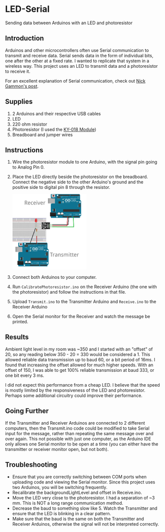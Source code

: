 # LED-Serial

Sending data between Arduinos with an LED and photoresistor

## Introduction

Arduinos and other microcontrollers often use Serial communication to transmit and receive data. Serial sends data in the form of individual bits, one after the other at a fixed rate. I wanted to replicate that system in a wireless way. This project uses an LED to transmit data and a photoresistor to receive it.

For an excellent explanation of Serial communication, check out [Nick Gammon's post](https://arduino.stackexchange.com/questions/19756/how-does-serial-communications-work-on-the-arduino).

## Supplies

1. 2 Arduinos and their respective USB cables
2. LED
3. 220 ohm resistor
4. Photoresistor (I used the [KY-018 Module](https://arduinomodules.info/ky-018-photoresistor-module/))
5. Breadboard and jumper wires

## Instructions

1. Wire the photoresistor module to one Arduino, with the signal pin going to Analog Pin 0.
2. Place the LED directly beside the photoresistor on the breadboard. Connect the negative side to the other Arduino's ground and the positive side to digital pin 8 through the resistor.

   <img src="WiringDiagram.png" width=50%>

3. Connect both Arduinos to your computer.
4. Run `CalibratePhotoresistor.ino` on the Receiver Arduino (the one with the photoresistor) and follow the instructions in that file.
5. Upload `Transmit.ino` to the Transmitter Arduino and `Receive.ino` to the Receiver Arduino
6. Open the Serial monitor for the Receiver and watch the message be printed.

## Results

Ambient light level in my room was ~350 and I started with an "offset" of 20, so any reading below 350 - 20 = 330 would be considered a 1. This allowed reliable data transmission up to baud 60, or a bit period of 16ms. I found that increasing the offset allowed for much higher speeds. With an offset of 150, I was able to get 100% reliable transmission at baud 333, or one bit every 3 ms.

I did not expect this performance from a cheap LED. I believe that the speed is mostly limited by the responsiveness of the LED and photoresistor. Perhaps some additional circuitry could improve their performance.

## Going Further

If the Transmitter and Receiver Arduinos are connected to 2 different computers, then the Transmit.ino code could be modified to take Serial input for the message, rather than repeating the same message over and over again. This not possible with just one computer, as the Arduino IDE only allows one Serial monitor to be open at a time (you can either have the transmitter or receiver monitor open, but not both).

## Troubleshooting

- Ensure that you are correctly switching between COM ports when uploading code and viewing the Serial monitor. Since this project uses two Arduinos, you will be switching frequently.
- Recalibrate the backgroundLightLevel and offset in Receive.ino.
- Move the LED very close to the photoresistor. I had a separation of ~3 mm. This is NOT a long range communication method.
- Decrease the baud to something slow like 5. Watch the Transmitter and ensure that the LED is blinking in a clear pattern.
- Make sure that the baud is the same on both the Transmitter and Receiver Arduinos, otherwise the signal will not be interpreted correctly.
